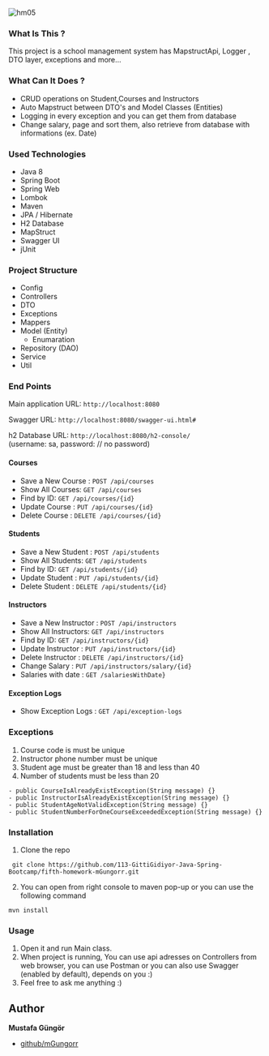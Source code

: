 ![hm05](https://user-images.githubusercontent.com/45206582/132606840-bcc89ab7-37f4-4bbd-a950-227b838b0b3c.PNG)

### What Is This ?

This project is a school management system has MapstructApi, Logger , DTO layer, exceptions and more...

### What Can It Does ?

- CRUD operations on Student,Courses and Instructors
- Auto Mapstruct between DTO's and Model Classes (Entities)
- Logging in every exception and you can get them from database
- Change salary, page and sort them, also retrieve from database with informations (ex. Date)

### Used Technologies

- Java 8
- Spring Boot
- Spring Web
- Lombok
- Maven
- JPA / Hibernate
- H2 Database
- MapStruct
- Swagger UI
- jUnit

### Project Structure

- Config
- Controllers
- DTO
- Exceptions
- Mappers
- Model (Entity)
    - Enumaration
- Repository (DAO)
- Service
- Util

### End Points

Main application URL: `http://localhost:8080`

Swagger URL: `http://localhost:8080/swagger-ui.html#`

h2 Database URL: `http://localhost:8080/h2-console/`   
(username: sa, password: // no password)

#### Courses
* Save a New Course : `POST /api/courses`
* Show All Courses: `GET /api/courses`
* Find by ID: `GET /api/courses/{id}`
* Update Course : `PUT /api/courses/{id}`
* Delete Course : `DELETE /api/courses/{id}`

#### Students
* Save a New Student : `POST /api/students`
* Show All Students: `GET /api/students`
* Find by ID: `GET /api/students/{id}`
* Update Student : `PUT /api/students/{id}`
* Delete Student : `DELETE /api/students/{id}`

#### Instructors
* Save a New Instructor : `POST /api/instructors`
* Show All Instructors: `GET /api/instructors`
* Find by ID: `GET /api/instructors/{id}`
* Update Instructor : `PUT /api/instructors/{id}`
* Delete Instructor : `DELETE /api/instructors/{id}`
* Change Salary : `PUT /api/instructors/salary/{id}`
* Salaries with date : `GET /salariesWithDate}`

#### Exception Logs
* Show Exception Logs : `GET /api/exception-logs`


### Exceptions
1. Course code is must be unique
2. Instructor phone number must be unique
3. Student age must be greater than 18 and less than 40
4. Number of students must be less than 20

```
- public CourseIsAlreadyExistException(String message) {}
- public InstructorIsAlreadyExistException(String message) {}
- public StudentAgeNotValidException(String message) {}
- public StudentNumberForOneCourseExceededException(String message) {}
```

### Installation

1. Clone the repo

` git clone https://github.com/113-GittiGidiyor-Java-Spring-Bootcamp/fifth-homework-mGungorr.git`

2. You can open from right console to maven pop-up or you can use the following command

` mvn install `

### Usage

1. Open it and run Main class.
2. When project is running, You can use api adresses on Controllers from web browser, you can use Postman or you can also use Swagger (enabled by default), depends on you :)
3. Feel free to ask me anything :)


## Author

**Mustafa Güngör**

* [github/mGungorr](https://github.com/mGungorr)